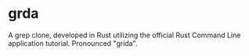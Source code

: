 # grda
A grep clone, developed in Rust utilizing the official Rust Command Line application tutorial. Pronounced "grida". 
